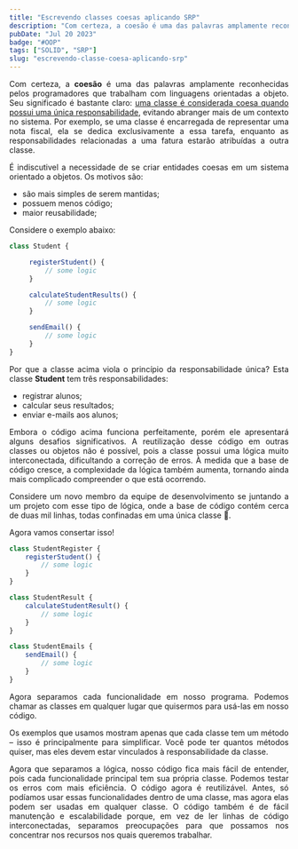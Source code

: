 ```yaml
---
title: "Escrevendo classes coesas aplicando SRP"
description: "Com certeza, a coesão é uma das palavras amplamente reconhecidas pelos programadores que trabalham com linguagens orientadas a objeto. Seu significado é bastante claro: uma classe é considerada coesa quando possui uma única responsabilidade, evitando abranger mais de um contexto no sistema."
pubDate: "Jul 20 2023"
badge: "#OOP"
tags: ["SOLID", "SRP"]
slug: "escrevendo-classe-coesa-aplicando-srp"
---
```


<p style="text-align: justify">
    Com certeza, a <b>coesão</b> é uma das palavras amplamente reconhecidas pelos programadores que trabalham com linguagens orientadas a objeto. Seu significado é bastante claro: <u>uma classe é considerada coesa quando possui uma única responsabilidade</u>, evitando abranger mais de um contexto no sistema. Por exemplo, se uma classe é encarregada de representar uma nota fiscal, ela se dedica exclusivamente a essa tarefa, enquanto as responsabilidades relacionadas a uma fatura estarão atribuídas a outra classe.
</p>

<p style="text-align: justify">
    É indiscutivel a necessidade de se criar entidades coesas em um sistema orientado a objetos.
    Os motivos são: 
    <ul>
        <li>são mais simples de serem mantidas;</li>
        <li>possuem menos código;</li>
        <li>maior reusabilidade;</li>
    </ul>
</p>

<p>Considere o exemplo abaixo:</p>

```javascript
class Student {

     registerStudent() {
         // some logic
     }

     calculateStudentResults() {
         // some logic
     }

     sendEmail() {
         // some logic
     }
}
```
<p style="text-align: justify">
    Por que a classe acima viola o princípio da responsabilidade única?
    Esta classe <b>Student</b> tem três responsabilidades:
      <ul>
        <li>registrar alunos;</li>
        <li>calcular seus resultados;</li>
        <li>enviar e-mails aos alunos;</li>
    </ul>
</p>

<p style="text-align: justify">
    Embora o código acima funciona perfeitamente, porém ele apresentará alguns desafios significativos. 
    A reutilização desse código em outras classes ou objetos não é possível, pois a classe possui uma lógica muito interconectada, dificultando a correção de erros. À medida que a base de código cresce, a complexidade da lógica também aumenta, tornando ainda mais complicado compreender o que está ocorrendo.
</p>

<p style="text-align: justify">
    Considere um novo membro da equipe de desenvolvimento se juntando a um projeto com esse tipo de lógica, onde a base de código contém cerca de duas mil linhas, todas confinadas em uma única classe 🤬.
</p>

Agora vamos consertar isso!

```javascript
class StudentRegister {
    registerStudent() {
        // some logic
    }
}

class StudentResult {
    calculateStudentResult() {
        // some logic
    }
}

class StudentEmails {
    sendEmail() {
        // some logic
    }
}
```
<p style="text-align: justify">
    Agora separamos cada funcionalidade em nosso programa. Podemos chamar as classes em qualquer lugar que quisermos para usá-las em nosso código.
</p>
<p style="text-align: justify">
    Os exemplos que usamos mostram apenas que cada classe tem um método – isso é principalmente para simplificar. Você pode ter quantos métodos quiser, mas eles devem estar vinculados à responsabilidade da classe.
</p>
<p style="text-align: justify">
    Agora que separamos a lógica, nosso código fica mais fácil de entender, pois cada funcionalidade principal tem sua própria classe. Podemos testar os erros com mais eficiência.
    O código agora é reutilizável. Antes, só podíamos usar essas funcionalidades dentro de uma classe, mas agora elas podem ser usadas em qualquer classe.
    O código também é de fácil manutenção e escalabilidade porque, em vez de ler linhas de código interconectadas, separamos preocupações para que possamos nos concentrar nos recursos nos quais queremos trabalhar.
</p>